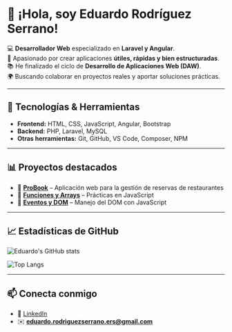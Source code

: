 # 👋 ¡Hola, soy Eduardo Rodríguez Serrano!

💻 **Desarrollador Web** especializado en **Laravel y Angular**.  
🚀 Apasionado por crear aplicaciones **útiles, rápidas y bien estructuradas**.  
📚 He finalizado el ciclo de **Desarrollo de Aplicaciones Web (DAW)**.  
🌍 Buscando colaborar en proyectos reales y aportar soluciones prácticas.  

---

## 🔧 Tecnologías & Herramientas
- **Frontend:** HTML, CSS, JavaScript, Angular, Bootstrap  
- **Backend:** PHP, Laravel, MySQL  
- **Otras herramientas:** Git, GitHub, VS Code, Composer, NPM  

---

## 📊 Proyectos destacados
- 📌 **[ProBook](https://github.com/EduardoRS00/Proyecto_final)** – Aplicación web para la gestión de reservas de restaurantes  
- 📌 **[Funciones y Arrays](https://github.com/EduardoRS00/funciones)** – Prácticas en JavaScript  
- 📌 **[Eventos y DOM](https://github.com/EduardoRS00/eventos-y-DOM)** – Manejo del DOM con JavaScript  

---

## 📈 Estadísticas de GitHub
![Eduardo's GitHub stats](https://github-readme-stats.vercel.app/api?username=EduardoRS00&show_icons=true&theme=tokyonight)  

![Top Langs](https://github-readme-stats.vercel.app/api/top-langs/?username=EduardoRS00&layout=compact&theme=tokyonight)

---

## 📫 Conecta conmigo
- 💼 [LinkedIn]([https://www.linkedin.com/in/tu-linkedin](https://www.linkedin.com/in/eduardo-rodr%C3%ADguezserrano/))  
- ✉️ **eduardo.rodriguezserrano.ers@gmail.com**
